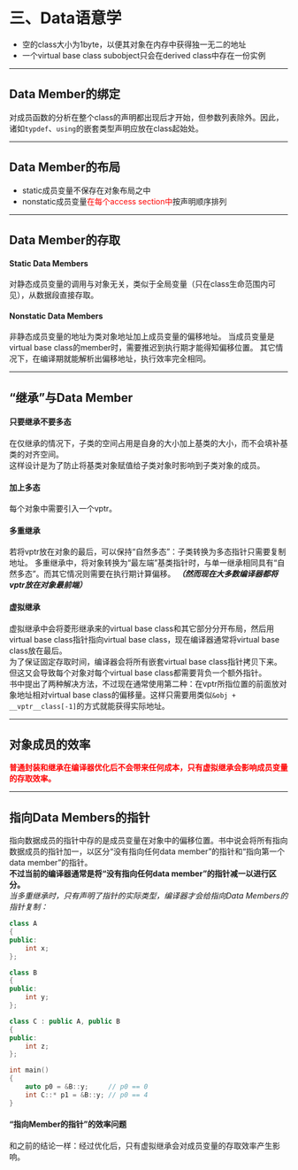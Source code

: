# 三、Data语意学
* 空的class大小为1byte，以便其对象在内存中获得独一无二的地址
* 一个virtual base class subobject只会在derived class中存在一份实例
- - - 
## Data Member的绑定
对成员函数的分析在整个class的声明都出现后才开始，但参数列表除外。因此，诸如`typdef`、`using`的嵌套类型声明应放在class起始处。
- - -
## Data Member的布局
* static成员变量不保存在对象布局之中
* nonstatic成员变量<font color=red>在每个access section中</font>按声明顺序排列
- - -
## Data Member的存取
#### Static Data Members
对静态成员变量的调用与对象无关，类似于全局变量（只在class生命范围内可见），从数据段直接存取。
#### Nonstatic Data Members
非静态成员变量的地址为类对象地址加上成员变量的偏移地址。
当成员变量是virtual base class的member时，需要推迟到执行期才能得知偏移位置。
其它情况下，在编译期就能解析出偏移地址，执行效率完全相同。
- - -
## “继承”与Data Member
#### 只要继承不要多态
在仅继承的情况下，子类的空间占用是自身的大小加上基类的大小，而不会填补基类的对齐空间。  
这样设计是为了防止将基类对象赋值给子类对象时影响到子类对象的成员。
#### 加上多态
每个对象中需要引入一个vptr。
#### 多重继承
若将vptr放在对象的最后，可以保持“自然多态”：子类转换为多态指针只需要复制地址。
多重继承中，将对象转换为“最左端”基类指针时，与单一继承相同具有“自然多态”。而其它情况则需要在执行期计算偏移。
***（然而现在大多数编译器都将vptr放在对象最前端）***
#### 虚拟继承
虚拟继承中会将菱形继承来的virtual base class和其它部分分开布局，然后用virtual base class指针指向virtual base class，现在编译器通常将virtual base class放在最后。  
为了保证固定存取时间，编译器会将所有嵌套virtual base class指针拷贝下来。但这又会导致每个对象对每个virtual base class都需要背负一个额外指针。  
书中提出了两种解决方法，不过现在通常使用第二种：在vptr所指位置的前面放对象地址相对virtual base class的偏移量。这样只需要用类似`&obj + __vptr__class[-1]`的方式就能获得实际地址。
- - -
## 对象成员的效率
**<font color=red>普通封装和继承在编译器优化后不会带来任何成本，只有虚拟继承会影响成员变量的存取效率。</font>**
- - -
## 指向Data Members的指针
指向数据成员的指针中存的是成员变量在对象中的偏移位置。书中说会将所有指向数据成员的指针加一，以区分“没有指向任何data member”的指针和“指向第一个data member”的指针。  
**不过当前的编译器通常是将“没有指向任何data member”的指针减一以进行区分。**  
*当多重继承时，只有声明了指针的实际类型，编译器才会给指向Data Members的指针复制：*
```cpp
class A
{
public:
    int x;
};

class B
{
public:
    int y;
};

class C : public A, public B
{
public:
    int z;
};

int main()
{
    auto p0 = &B::y;     // p0 == 0
    int C::* p1 = &B::y; // p0 == 4
}
```
#### “指向Member的指针”的效率问题
和之前的结论一样：经过优化后，只有虚拟继承会对成员变量的存取效率产生影响。
